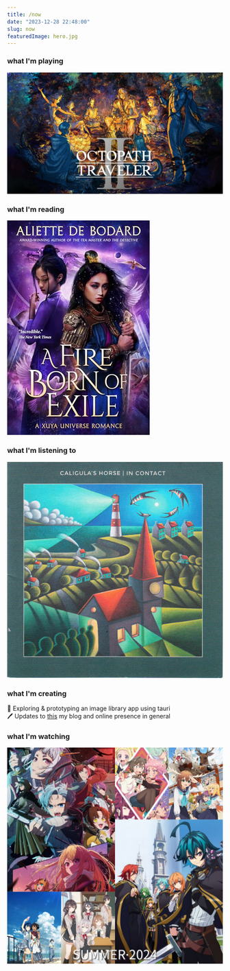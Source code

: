 ```yaml
---
title: /now
date: "2023-12-28 22:48:00"
slug: now
featuredImage: hero.jpg
---
```


<style>
    /* Let's use emoji as the bullets */
    ul li { list-style-type: none; }
    ul { padding-inline-start: 0px !important; }
</style>

### what I'm playing

- ![Octopath Traveler II](octopath.jpg)

### what I'm reading

- !["A Fire Born of Exile" by Aliette De Bodard](fire.jpg)

### what I'm listening to

- !["In Contact" by Caligula's Horse](contact.jpg)

### what I'm creating

- :monocle_face: Exploring & prototyping an image library app using tauri 
- :pen: Updates to [this](https://markphilpot.com) my blog and online presence in general

### what I'm watching

![](summer_2024.jpg)
